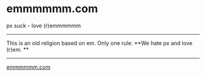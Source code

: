 emmmmmm.com
================

px suck - love (r)emmmmmm

-------

This is an old religion based on em.  Only one rule: **We hate px and love (r)em. **

-------

[emmmmmm.com](http://emmmmmm.com)